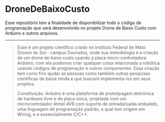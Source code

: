 # DroneDeBaixoCusto
Esse repositório tem a finalidade de disponibilizar todo o código de programação que será desenvolvido no projeto Drone de Baixo Custo com Arduino e outros arquivos.

---

> Esse é um projeto cientifico criado no Instituto Federal de Mato Grosso do Sul - campus Dourados, onde sua metodologia é a criação de um drone de baixo custo usando a placa micro-controladora Arduino, com ela podemos criar qualquer coisa relacionada a robótica usando códigos de programação e outros componentes. Essa criação tem como fins ajudar as pessoas como também outras pesquisas cientificas de baixa renda e que buscam implementa-los em seus projetos.
         
> Constituição: Arduino é uma plataforma de prototipagem eletrônica de hardware livre e de placa única, projetada com um microcontrolador Atmel AVR com suporte de entrada/saída embutido, uma linguagem de programação padrão, a qual tem origem em Wiring, e é essencialmente C/C++.
